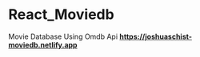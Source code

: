 # React_Moviedb
Movie Database Using Omdb Api
<strong>https://joshuaschist-moviedb.netlify.app</strong>
